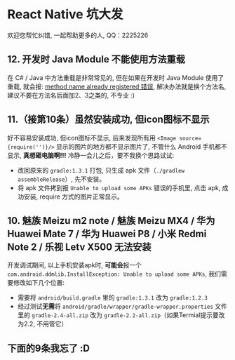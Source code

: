 # React Native 坑大发

欢迎您帮忙纠错, 一起帮助更多的人, QQ：2225226

## 12. 开发时 Java Module 不能使用方法重载
在 C# / Java 中方法重载是非常常见的, 但在如果在开发时 Java Module 使用了重载, 就会报: [method name already registered 错误](https://github.com/Kennytian/learning-react-native/blob/master/components/develop_native_modules.md#24-当心重载陷阱), 解决办法就是换个方法名, 建议不要在方法名后面加2、3之类的, 不专业 :)

## 11.（接第10条）虽然安装成功, 但icon图标不显示

好不容易安装成功, 但icon图标不显示, 后来发现所有用 `<Image source={require('')}/>` 显示的图片的地方都不显示图片了, 不管什么 Android 手机都不显示, **真想砸电脑啊!!!**  冷静一会儿之后，要不我换个思路试试:

* 改回原来的 `gradle:1.3.1` 打包, 只生成 apk 文件（`./gradlew assembleRelease`）, 先不安装。
* 将 apk 文件拷到报 `Unable to upload some APKs` 错误的手机里, 点击 apk, 成功安装, require 方式的图片正常显示。


## 10. 魅族 Meizu m2 note / 魅族 Meizu MX4 / 华为 Huawei Mate 7 / 华为 Huawei P8 / 小米 Redmi Note 2 / 乐视 Letv X500 无法安装

开发调试期间, 以上手机安装apk时, **可能会**报一个 `com.android.ddmlib.InstallException: Unable to upload some APKs`, 我们需要修改如下几个位置:

 * 需要将 `android/build.gradle` 里的 `gradle:1.3.1` 改为 `gradle:1.2.3`
 * 经过测试**无需**将 `android/gradle/wrapper/gradle-wrapper.properties` 文件里的 `gradle-2.4-all.zip` 改为 `gradle-2.2-all.zip`（如果Termial提示要改为2.2, 不用管它）

## 下面的9条我忘了 :D